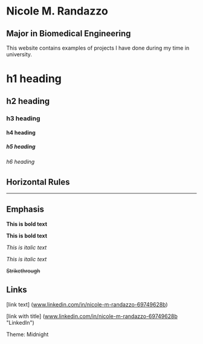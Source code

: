 # Nicole M. Randazzo
## Major in Biomedical Engineering
This website contains examples of projects I have done during my time in university. 

# h1 heading
## h2 heading
### h3 heading
#### h4 heading
##### h5 heading
###### h6 heading 

## Horizontal Rules
---

## Emphasis

**This is bold text**

__This is bold text__

*This is italic text*

_This is italic text_

~~Strikethrough~~

## Links

[link text] (www.linkedin.com/in/nicole-m-randazzo-69749628b)

[link with title] (www.linkedin.com/in/nicole-m-randazzo-69749628b "LinkedIn")

Theme: Midnight
